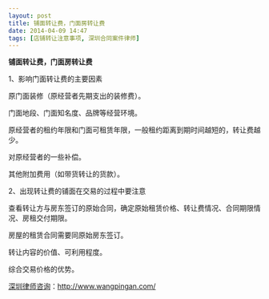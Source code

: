 ```yaml
---
layout: post
title: 铺面转让费，门面房转让费
date: 2014-04-09 14:47
tags: [店铺转让注意事项, 深圳合同案件律师]
---
```

<strong>铺面转让费，门面房转让费</strong>

1、影响门面转让费的主要因素

原门面装修（原经营者先期支出的装修费）。

门面地段、门面知名度、品牌等经营环境。

原经营者的租约年限和门面可租赁年限，一般租约距离到期时间越短的，转让费越少。

对原经营者的一些补偿。

其他附加费用（如带货转让的货款）。

2、出现转让费的铺面在交易的过程中要注意

查看转让方与房东签订的原始合同，确定原始租赁价格、转让费情况、合同期限情况、房租交付期限。

房屋的租赁合同需要同原始房东签订。

转让内容的价值、可利用程度。

综合交易价格的优势。


<a href="http://www.wangpingan.com/">深圳律师咨询</a>：<a href="http://www.wangpingan.com/">http://www.wangpingan.com/</a>

